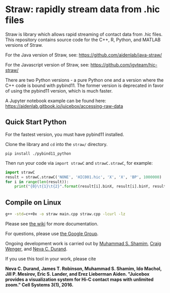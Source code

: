 # Straw: rapidly stream data from .hic files
Straw is library which allows rapid streaming of contact data from .hic files. 
This repository contains source code for the C++, R, Python, and MATLAB versions of Straw.

For the Java version of Straw, see: https://github.com/aidenlab/java-straw/

For the Javascript version of Straw, see: https://github.com/igvteam/hic-straw/

There are two Python versions - a pure Python one and a version where the C++ code is bound with pybind11. The former version is deprecated in favor of using the pybind11 version, which is much faster.

A Jupyter notebook example can be found here: https://aidenlab.gitbook.io/juicebox/accessing-raw-data

## Quick Start Python

For the fastest version, you must have pybind11 installed.

Clone the library and `cd` into the `straw/` directory.
```
pip install ./pybind11_python
```
Then run your code via `import strawC` and `strawC.strawC`, for example:

```python
import strawC
result = strawC.strawC('NONE', 'HIC001.hic', 'X', 'X', 'BP', 1000000)
for i in range(len(result)):
    print("{0}\t{1}\t{2}".format(result[i].binX, result[i].binY, result[i].counts))
```

## Compile on Linux

```bash
g++ -std=c++0x -o straw main.cpp straw.cpp -lcurl -lz
```

Please see [the wiki](https://github.com/theaidenlab/straw/wiki) for more documentation.

For questions, please use
[the Google Group](https://groups.google.com/forum/#!forum/3d-genomics).

Ongoing development work is carried out by <a href="http://mshamim.com">Muhammad S. Shamim</a>, <a href="https://github.com/cwenger">Craig Wenger</a>, and <a href="http://www.cherniavsky.net/neva/">Neva C. Durand</a>.

If you use this tool in your work, please cite 

**Neva C. Durand, James T. Robinson, Muhammad S. Shamim, Ido Machol, Jill P. Mesirov, Eric S. Lander, and Erez Lieberman Aiden. "Juicebox provides a visualization system for Hi-C contact maps with unlimited zoom." Cell Systems 3(1), 2016.**

